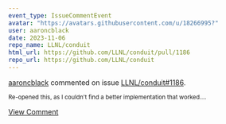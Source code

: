 ```yaml
---
event_type: IssueCommentEvent
avatar: "https://avatars.githubusercontent.com/u/18266995?"
user: aaroncblack
date: 2023-11-06
repo_name: LLNL/conduit
html_url: https://github.com/LLNL/conduit/pull/1186
repo_url: https://github.com/LLNL/conduit
---
```


<a href='https://github.com/aaroncblack' target='_blank'>aaroncblack</a> commented on issue <a href='https://github.com/LLNL/conduit/pull/1186' target='_blank'>LLNL/conduit#1186</a>.

<small>Re-opened this, as I couldn't find a better implementation that worked....</small>

<a href='https://github.com/LLNL/conduit/pull/1186' target='_blank'>View Comment</a>